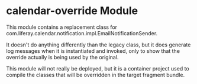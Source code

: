 # calendar-override Module

This module contains a replacement class for com.liferay.calendar.notification.impl.EmailNotificationSender.

It doesn't do anything differently than the legacy class, but it does generate log messages when it is
instantiated and invoked, only to show that the override actually is being used by the original.

This module will not really be deployed, but it is a container project used to compile the classes that will
be overridden in the target fragment bundle.

